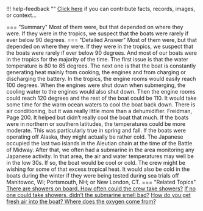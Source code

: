 !!! help-feedback ""
    <a href="/feedback/" data-feedback-link>Click here</a>
    if you can contribute facts, records, images, or context…

<a id="summary"></a>
=== "Summary"
    Most of them were, but that depended on where they were. If they were in the tropics, we suspect that the boats were rarely if ever below 90 degrees.
=== "Detailed Answer"
    Most of them were, but that depended on where they were. If they were in the tropics, we suspect that the boats were rarely if ever below 90 degrees. And most of our boats were in the tropics for the majority of the time. The first issue is that the water temperature is 80 to 85 degrees. The next one is that the boat is constantly generating heat mainly from cooking, the engines and from charging or discharging the battery. In the tropics, the engine rooms would easily reach 100 degrees.
    When the engines were shut down when submerging, the cooling water to the engines would also shut down. Then the engine rooms could reach 120 degrees and the rest of the boat could be 110. It would take some time for the warm ocean waters to cool the boat back down.
    There is air conditioning, but it was really little more than a dehumidifier. Freidman, Page 200. It helped but didn’t really cool the boat that much.
    If the boats were in northern or southern latitudes, the temperatures could be more moderate. This was particularly true in spring and fall.
    If the boats were operating off Alaska, they might actually be rather cold. The Japanese occupied the last two islands in the Aleutian chain at the time of the Battle of Midway. After that, we often had a submarine in the area monitoring any Japanese activity. In that area, the air and water temperatures may well be in the low 30s. If so, the boat would be cool or cold. The crew might be wishing for some of that excess tropical heat. It would also be cold in the boats during the winter if they were being tested during sea trials off Manitowoc, WI; Portsmouth, NH; or New London, CT.
=== "Related Topics"
    [There are showers on board. How often could the crew take showers?](there-are-showers-on-board-how-often-could-the-crew-take-showers.md#summary)
    [If no one could take showers, didn’t the submarine smell bad?](if-no-one-could-take-showers-didnt-the-submarine-smell-bad.md#summary)
    [How do you get fresh air into the boat? Where does the oxygen come from?](how-do-you-get-fresh-air-into-the-boat-where-does-the-oxygen-come-from.md#summary)
